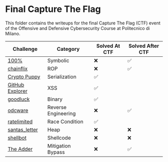 # Final Capture The Flag

This folder contains the writeups for the final Capture The Flag (CTF) event of the Offensive and Defensive Cybersecurity Course at Politecnico di Milano.

<!-- Table with links to the challenges and if i solved them or not -->
| Challenge                            | Category            | Solved At CTF | Solved After CTF |
| ------------------------------------ | ------------------- | ------------- | ---------------- |
| [100%](./100%)                       | Symbolic            | ❌             | ✅                |
| [chainflix](./chainflix)             | ROP                 | ❌             | ✅                |
| [Crypto Puppy](./cryptopuppy)        | Serialization       | ✅             |                  |
| [GitHub Explorer](./github_explorer) | XSS                 | ✅             |                  |
| [goodluck](./goodluck)               | Binary              | ✅             |                  |
| [odcware](./odcware)                 | Reverse Engineering | ❌             | ✅                |
| [ratelimited](./ratelimited)         | Race Condition      | ✅             |                  |
| [santas_letter](./santas_letter)     | Heap                | ❌             | ❌                |
| [shellbot](./shellbot)               | Shellcode           | ❌             | ❌                |
| [The Adder](./the_adder)             | Mitigation Bypass   | ❌             | ✅                |
